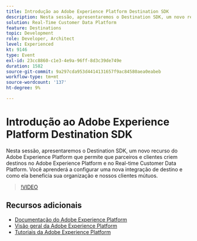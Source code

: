 ```yaml
---
title: Introdução ao Adobe Experience Platform Destination SDK
description: Nesta sessão, apresentaremos o Destination SDK, um novo recurso do Adobe Experience Platform que permite que parceiros e clientes criem destinos no Adobe Experience Platform e no Real-time Customer Data Platform. Você aprenderá a configurar uma nova integração de destino e como ela beneficia sua organização e nossos clientes mútuos.
solution: Real-Time Customer Data Platform
feature: Destinations
topic: Development
role: Developer, Architect
level: Experienced
kt: 9146
type: Event
exl-id: 23cc8860-c1e3-4e9a-96ff-8d3c39de749e
duration: 1582
source-git-commit: 9a297cda953d4414131657f9ac84580aea0eabeb
workflow-type: tm+mt
source-wordcount: '137'
ht-degree: 9%

---
```


# Introdução ao Adobe Experience Platform Destination SDK

Nesta sessão, apresentaremos o Destination SDK, um novo recurso do Adobe Experience Platform que permite que parceiros e clientes criem destinos no Adobe Experience Platform e no Real-time Customer Data Platform. Você aprenderá a configurar uma nova integração de destino e como ela beneficia sua organização e nossos clientes mútuos.


>[!VIDEO](https://video.tv.adobe.com/v/337583/?quality=12&learn=on&hidetitle=true)

## Recursos adicionais

- [Documentação do Adobe Experience Platform](https://experienceleague.adobe.com/docs/experience-platform.html?lang=pt-BR)
- [Visão geral da Adobe Experience Platform](https://experienceleague.adobe.com/docs/experience-platform/landing/home.html?lang=pt-BR)
- [Tutoriais da Adobe Experience Platform](https://experienceleague.adobe.com/docs/platform-learn/tutorials/overview.html?lang=pt-BR)
